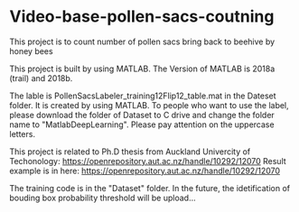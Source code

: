 # Video-base-pollen-sacs-coutning
This project is to count number of pollen sacs bring back to beehive by honey bees

This project is built by using MATLAB. The Version of MATLAB is 2018a (trail) and 2018b.

The lable is PollenSacsLabeler_training12Flip12_table.mat in the Dateset folder. It is created by using MATLAB. To people who want to use the label, please download the folder of Dataset to C drive and change the folder name to "MatlabDeepLearning". Please pay attention on the uppercase letters.

This project is related to Ph.D thesis from Auckland Univercity of Techonology: https://openrepository.aut.ac.nz/handle/10292/12070
Result example is in here: https://openrepository.aut.ac.nz/handle/10292/12070

The training code is in the "Dataset" folder. In the future, the idetification of bouding box probability threshold will be upload...
